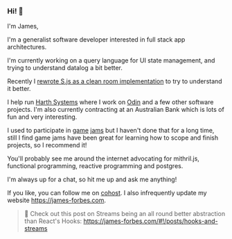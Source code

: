 ### Hi! 👾

I'm James,

I'm a generalist software developer interested in full stack app architectures.

I'm currently working on a query language for UI state management, and trying to understand datalog a bit better.

Recently I [rewrote S.js as a clean room implementation](https://github.com/JAForbes/S) to try to understand it better.  

I help run [Harth Systems](https://harth.io/) where I work on [Odin](https://harth.io/odin/) and a few other software projects.  I'm also currently contracting at an Australian Bank which is lots of fun and very interesting.

I used to participate in [game](https://canyon.itch.io/space-to-proceed) [jams](https://canyon.itch.io/provider) but I haven't done that for a long time, still I find game jams have been great for learning how to scope and finish projects, so I recommend it!

You'll probably see me around the internet advocating for mithril.js, functional programming, reactive programming and postgres.

I'm always up for a chat, so hit me up and ask me anything!

If you like, you can follow me on [cohost](https://cohost.org/jmsfbs-code).  I also infrequently update my website https://james-forbes.com.

> 📖 Check out this post on Streams being an all round better abstraction than React's Hooks: https://james-forbes.com/#!/posts/hooks-and-streams
